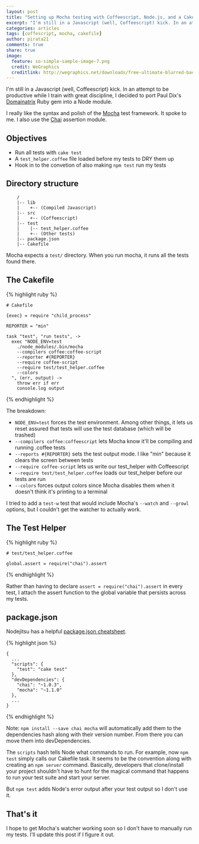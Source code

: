 ```yaml
---
layout: post
title: "Setting up Mocha testing with Coffeescript, Node.js, and a Cakefile"
excerpt: "I'm still in a Javascript (well, Coffeescript) kick. In an attempt to be productive while I train with great discipline, I decided to port Paul Dix's "
categories: articles
tags: [coffescript, mocha, cakefile]
author: pirata21
comments: true
share: true
image:
  feature: so-simple-sample-image-7.png
  credit: WeGraphics
  creditlink: http://wegraphics.net/downloads/free-ultimate-blurred-background-pack/
---
```


I'm still in a Javascript (well, Coffeescript) kick. In an attempt to be productive while I train with great discipline, I decided to port Paul Dix's [Domainatrix](https://github.com/pauldix/domainatrix) Ruby gem into a Node module.

I really like the syntax and polish of the [Mocha](http://visionmedia.github.com/mocha/) test framework. It spoke to me. I also use the [Chai](http://chaijs.com/) assertion module.

## Objectives

* Run all tests with `cake test`
* A `test_helper.coffee` file loaded before my tests to DRY them up
* Hook in to the convetion of also making `npm test` run my tests

## Directory structure



        /
        |-- lib  
        |    +-- (Compiled Javascript)
        |-- src  
        |    +-- (Coffeescript)
        |-- test
        |    |-- test_helper.coffee
        |    +-- (Other tests)
        |-- package.json
        |-- Cakefile


Mocha expects a `test/` directory. When you run mocha, it runs all the tests found there.

## The Cakefile

{% highlight ruby %}

    # Cakefile

    {exec} = require "child_process"

    REPORTER = "min"

    task "test", "run tests", ->
      exec "NODE_ENV=test 
        ./node_modules/.bin/mocha 
        --compilers coffee:coffee-script
        --reporter #{REPORTER}
        --require coffee-script 
        --require test/test_helper.coffee
        --colors
      ", (err, output) ->
        throw err if err
        console.log output

{% endhighlight %}

The breakdown:

*   `NODE_ENV=test` forces the test environment. Among other things, it lets us reset assured that tests will use the test database (which will be trashed)
*   `--compilers coffee:coffeescript` lets Mocha know it'll be compiling and running .coffee tests
*   `--reports #{REPORTER}` sets the test output mode. I like "min" because it clears the screen between tests
*   `--require coffee-script` lets us write our test_helper with Coffeescript
*   `--require test/test_helper.coffee` loads our test_helper before our tests are run
*   `--colors` forces output colors since Mocha disables them when it doesn't think it's printing to a terminal

I tried to add a `test-w` test that would include Mocha's `--watch` and `--growl` options, but I couldn't get the watcher to actually work.

## The Test Helper

{% highlight ruby %}

    # test/test_helper.coffee

    global.assert = require("chai").assert

{% endhighlight %}

Rather than having to declare `assert = require("chai").assert` in every test, I attach the assert function to the global variable that persists across my tests.

## package.json

Nodejitsu has a helpful [package.json cheatsheet](http://package.json.nodejitsu.com/).

{% highlight json %}

    {
      ...
      "scripts": {
        "test": "cake test"
      },
      "devDependencies": {
        "chai": "~1.0.3",
        "mocha": "~1.1.0"
      },
      ...
    }

{% endhighlight %}

Note: `npm install --save chai mocha` will automatically add them to the dependencies hash along with their version number. From there you can move them into devDependencies.

The `scripts` hash tells Node what commands to run. For example, now `npm test` simply calls our Cakefile task. It seems to be the convention along with creating an `npm server` command. Basically, developers that clone/install your project shouldn't have to hunt for the magical command that happens to run your test suite and start your server.

But `npm test` adds Node's error output after your test output so I don't use it.

## That's it

I hope to get Mocha's watcher working soon so I don't have to manually run my tests. I'll update this post if I figure it out.




